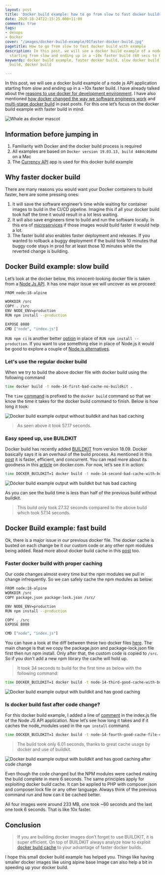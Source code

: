 ```yaml
---
layout: post
title: 'Docker build example: how to go from slow to fast docker builds'
date: 2020-10-24T22:15:25.000+11:00
comments: true
tags:
- devops
- Docker
cover: "/images/docker-build-example/01faster-docker-build.jpg"
pagetitle: How to go from slow to fast docker build with example
description: In this post, we will see a docker build example of a node js API application
  starting from slow and ending up in a ~10x faster build (60 secs to 6 secs).
keywords: docker build example, faster docker build, slow docker build, fast docker
  build, docker build

---
```

In this post, we will see a docker build example of a node js API application starting from slow and ending up in a \~10x faster build. I have already talked about the [reasons to use docker for development environment](/blog/2018/10/why-use-docker-3-reasons-from-a-development-perspective/). I have also mentioned [how docker changed the way we software engineers work](https://geshan.com.np/blog/2018/11/4-ways-docker-changed-the-way-software-engineers-work-in-past-half-decade/) and [multi-stage docker build](/blog/2019/11/how-to-use-docker-multi-stage-build/) in past posts. For this one let’s focus on the docker build example with faster build in mind.

<!-- more -->

<img class="center" loading="lazy" src="/images/docker-build-example/01faster-docker-build.jpg" title="Go from slow to fast docker build with example" alt="Whale as docker mascot">

## Information before jumping in

1. Familiarity with Docker and the docker build process is required
2. All examples are based on `Docker version 19.03.13, build 4484c46d9d` on a Mac
3. The [Currency API](https://github.com/geshan/currency-api) app is used for this docker build example

## Why faster docker build

There are many reasons you would want your Docker containers to build faster, here are some pressing ones:

1. It will save the software engineer’s time while waiting for container images to build in the CI/CD pipeline. Imagine this if all your docker build took half the time it would result in a lot less waiting.
2. It will also save engineers time to build and run the software locally. In this era of [microservices](/blog/2018/10/moving-from-a-and-b-to-\~150-microservices/) if those images would build faster it would help a lot.
3. The faster build also enables faster deployment and releases. If you wanted to rollback a buggy deployment if the build took 10 minutes that buggy code stays in prod for at least those 10 minutes while the reverted change is building.

## Docker Build example: slow build

Let’s look at the docker below, this innocent-looking docker file is taken from a [Node Js API](https://github.com/geshan/currency-api/commit/1bfa57939bb7647d9350a7445d223e4c0789f112). It has one major issue we will uncover as we proceed:

``` bash
FROM node:18-alpine

WORKDIR /src
COPY . /src
ENV NODE_ENV=production
RUN npm install --production

EXPOSE 8080
CMD ["node", "index.js"]
```

`RUN npm ci` is another better [option](https://blog.npmjs.org/post/171556855892/introducing-npm-ci-for-faster-more-reliable "NPM ci a better option") in place of `RUN npm install --production`. If you want to use something else in place of Node.js it would be good to explore a couple of [Node.js alternatives](/blog/2022/08/nodejs-alternatives/).

### Let's use the regular docker build

When we try to build the above docker file with docker build using the following command

``` bash
time docker build -t node-14-first-bad-cache-no-buildkit .
```

The `time` [command](https://www.computerhope.com/unix/utime.htm) is prefixed to the `docker build` command so that we know the time it takes for the docker build command to finish. Below is how long it took:

<img class="center" loading="lazy" src="/images/docker-build-example/02docker-build-bad-cache-no-buildkit.jpg" title="First docker build without buildkit and no thoughts on caching" alt="Docker build example output without buildkit and has bad caching">

> As seen above it took 57.17 seconds.

### Easy speed up, use BUILDKIT

Docker build has recently added [BUILDKIT](https://docs.docker.com/develop/develop-images/build_enhancements/) from version 18.09. Docker basically says it is an overhaul of the build process. As mentioned in this [post](https://brianchristner.io/what-is-docker-buildkit/) it is faster, efficient, and concurrent. You can read more about its goodness in this [article](https://www.docker.com/blog/advanced-dockerfiles-faster-builds-and-smaller-images-using-buildkit-and-multistage-builds/) on docker.com. For now, let’s see it in action:

``` bash
time DOCKER_BUILDKIT=1 docker build -t node-14-second-bad-cache-with-buildkit .
```

<img class="center" loading="lazy" src="/images/docker-build-example/03docker-build-bad-cache-with-buildkit.jpg" title="Second docker build with buildkit but no thoughts on caching" alt="Docker build example output with buildkit but has bad caching">

As you can see the build time is less than half of the previous build without buildkit.

> This build only took 27.32 seconds compared to the above build which took 57.14 seconds.

## Docker Build example: fast build

Ok, there is a major issue in our previous docker file. The docker cache is busted on each change be it our custom code or any other npm modules being added. Read more about docker build cache in this [post](https://pythonspeed.com/articles/docker-caching-model/ "Docker build cache") too.

### Faster docker build with proper caching

Our code changes almost every time but the npm modules we pull in change infrequently. So we can safely cache the npm modules as below:

``` bash
FROM node:18-alpine
WORKDIR /src
COPY package.json package-lock.json /src/

ENV NODE_ENV=production
RUN npm install --production

COPY . /src
EXPOSE 8080

CMD ["node", "index.js"]
```

You can have a look at the diff between these two docker files [here](https://github.com/geshan/currency-api/compare/docker-build...docker-build-better-cache?expand=1#diff-dd2c0eb6ea5cfc6c4bd4eac30934e2d5746747af48fef6da689e85b752f39557R1). The main change is that we copy the package.json and package-lock.json file first then run npm install. Only after that, the custom code is copied to `/src`. So if you don't add a new npm library the cache will hold up.

> It took 34 seconds to build for the first time as below with the following command:

``` bash
time DOCKER_BUILDKIT=1 docker build -t node-14-third-good-cache-with-buildkit .
```

<img class="center" loading="lazy" src="/images/docker-build-example/04docker-build-good-cache-with-buildkit.jpg" title="Third docker build with buildkit and good caching" alt="Docker build example output with buildkit and has good caching">

### Is docker build fast after code change?

For this docker build example, I added a line of [comment](https://github.com/geshan/currency-api/compare/docker-build...docker-build-better-cache?expand=1#diff-e727e4bdf3657fd1d798edcd6b099d6e092f8573cba266154583a746bba0f346R30) in the index.js file of the Node JS API application. Now let’s see how long it takes and if it caches the node_modules used in the `npm install` command.

``` bash
time DOCKER_BUILDKIT=1 docker build -t node-14-fourth-good-cache-file-change-with-buildkit .
```

> The build took only 6.01 seconds, thanks to great cache usage by docker and use of buildkit.

<img class="center" loading="lazy" src="/images/docker-build-example/05docker-build-good-cache-with-bk-code-change.jpg" title="Fourth docker build with buildkit and good caching after code change" alt="Docker build example output with buildkit and has good caching after code change">

Even though the code changed but the NPM modules were cached making the build complete in mere 6 seconds. The same principles apply for exploiting docker build cache. It can be applied to PHP with composer.json and composer.lock file or any other language. Always think of the previous command run and how can it be cached better.

All four images were around 233 MB, one took \~60 seconds and the last one took 6 seconds. That is like 10x faster.

## Conclusion

> If you are building docker images don’t forget to use BUILDKIT, it is super efficient. On top of BUILDKIT always analyze how to exploit [docker build cache](https://docs.docker.com/develop/develop-images/dockerfile_best-practices/#leverage-build-cache) to your advantage of faster docker builds.

I hope this small docker build example has helped you. Things like having smaller docker images like using alpine base Image can also help a bit in speeding up your docker build.